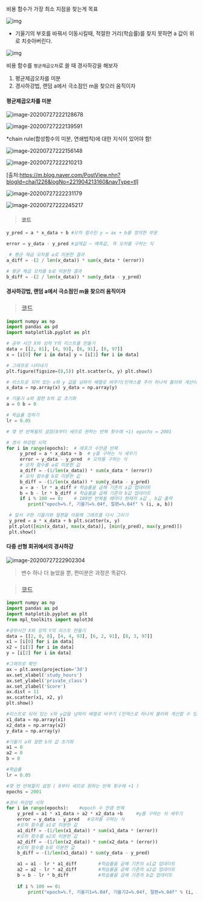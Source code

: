 비용 함수가 가장 최소 지점을 찾는게 목표

![img](https://postfiles.pstatic.net/MjAyMDA0MTJfMzMg/MDAxNTg2NjcxNTQ4Njkw.BdcLbTdDEa3sv5XP0Ibd1owXO8c-yJyJwMN5Zoyc-Lcg.XF-AMQtbo6-Ssrf75ZUhLw_I9thenffpWzKGdO2SNT0g.PNG.askif2/image.png?type=w966)

- 기울기의 부호를 바꿔서 이동시킬때, 적절한 거리(학습률)를 찾지 못하면 a 값이 위로 치솟아버린다.

![img](https://postfiles.pstatic.net/MjAyMDA0MTJfMjM0/MDAxNTg2NjcxNjIzMzUy.akQ4_WbPc2cFtHLNt3Q3Dd_moRyYf90ordTdXY2vG_4g.6vRqrwcIDa3HrfjAWApJsU-ySVMBgqu4LT1DZhnxhksg.PNG.askif2/image.png?type=w966)

비용 함수를 `평균제곱오차`로 쓸 때 경사하강을 해보자

1. 평균제곱오차를 미분
2. 경사하강법, 랜덤 a에서 극소점인 m을 찾으러 움직이자



#### 평균제곱오차를 미분

![image-20200727222128678](C:\Users\beluga\AppData\Roaming\Typora\typora-user-images\image-20200727222128678.png)

![image-20200727222139591](C:\Users\beluga\AppData\Roaming\Typora\typora-user-images\image-20200727222139591.png)

*chain rule(합성함수의 미분, 연쇄법칙)에 대한 지식이 있어야 함!

![image-20200727222156148](C:\Users\beluga\AppData\Roaming\Typora\typora-user-images\image-20200727222156148.png)

![image-20200727222210213](C:\Users\beluga\AppData\Roaming\Typora\typora-user-images\image-20200727222210213.png)

[출처:https://m.blog.naver.com/PostView.nhn?blogId=chai1226&logNo=221904213160&navType=tl]

![image-20200727222231179](C:\Users\beluga\AppData\Roaming\Typora\typora-user-images\image-20200727222231179.png)

![image-20200727222245217](C:\Users\beluga\AppData\Roaming\Typora\typora-user-images\image-20200727222245217.png)



> #### 코드

```python
y_pred = a * x_data + b #오차 함수인 y = ax + b를 정의한 부분

error = y_data - y_pred #실제값 – 예측값, 즉 오차를 구하는 식 

 # 평균 제곱 오차를 a로 미분한 결과 
a_diff = -(2 / len(x_data)) * sum(x_data * (error)) 

# 평균 제곱 오차를 b로 미분한 결과 
b_diff = -(2 / len(x_data)) * sum(y_data - y_pred)
```



#### 경사하강법, 랜덤 a에서 극소점인 m을 찾으러 움직이자

> ### 코드

```python
import numpy as np 
import pandas as pd 
import matplotlib.pyplot as plt  

# 공부 시간 X와 성적 Y의 리스트를 만들기 
data = [[2, 81], [4, 93], [6, 91], [8, 97]] 
x = [i[0] for i in data] y = [i[1] for i in data]  

# 그래프로 나타내기 
plt.figure(figsize=(8,5)) plt.scatter(x, y) plt.show()

# 리스트로 되어 있는 x와 y 값을 넘파이 배열로 바꾸기(인덱스를 주어 하나씩 불러와 계산이 가능하게 하기 위함) 
x_data = np.array(x) y_data = np.array(y)  

# 기울기 a와 절편 b의 값 초기화 
a = 0 b = 0  

# 학습률 정하기 
lr = 0.05  

# 몇 번 반복될지 설정(0부터 세므로 원하는 반복 횟수에 +1) epochs = 2001 

# 경사 하강법 시작 
for i in range(epochs):  # 에포크 수만큼 반복     
     y_pred = a * x_data + b  # y를 구하는 식 세우기
     error = y_data - y_pred  # 오차를 구하는 식
     # 오차 함수를 a로 미분한 값
     a_diff = -(1/len(x_data)) * sum(x_data * (error))
     # 오차 함수를 b로 미분한 값
     b_diff = -(1/len(x_data)) * sum(y_data - y_pred)
     a = a - lr * a_diff # 학습률을 곱해 기존의 a값 업데이트
     b = b - lr * b_diff # 학습률을 곱해 기존의 b값 업데이트
     if i % 100 == 0:    # 100번 반복될 때마다 현재의 a값 , b값 출력 
        print("epoch=%.f, 기울기=%.04f, 절편=%.04f" % (i, a, b)) 

 # 앞서 구한 기울기와 절편을 이용해 그래프를 다시 그리기
 y_pred = a * x_data + b plt.scatter(x, y)
 plt.plot([min(x_data), max(x_data)], [min(y_pred), max(y_pred)])
 plt.show()
```



#### 다중 선형 회귀에서의 경사하강

![image-20200727222902304](C:\Users\beluga\AppData\Roaming\Typora\typora-user-images\image-20200727222902304.png)

> 변수 하나 더 늘었을 뿐, 편미분은 과정은 똑같다.



> ### 코드

```python
import numpy as np 
import pandas as pd
import matplotib.pyplot as plt
from mpl_toolkits import mplot3d

#공부시간 X와 성적 Y의 리스트 만들기
data = [[2, 0, 8], [4, 4, 93], [6, 2, 91], [8, 3, 97]]
x1 = [i[0] for i in data]
x2 = [i[1] for i in data]
y = [i[2] for i in data]

#그래프로 확인
ax = plt.axes(projection='3d')
ax.set_xlabel('study_hours')
ax.set_ylabel('private_class')
ax.set_zlabel('Score')
ax.dist = 11
ax.scatter(x1, x2, y)
plt.show()

#리스트로 되어 있는 x와 y값을 넘파이 배열로 바꾸기 (인덱스로 하나씩 불러와 계산할 수 있도록 하기 위함)
x1_data = np.array(x1)
x2_data = np.array(x2)
y_data = np.array(y)

#기울기 a와 절편 b의 값 초기화
a1 = 0
a2 = 0
b = 0

#학습률
lr = 0.05

#몇 번 반복할지 설정 ( 0부터 세므로 원하는 반복 횟수에 +1 )
epochs = 2001

#경사 하강법 시작
for i in range(epochs):    #epoch 수 만큼 반복
    y_pred = a1 * x1_data + a2 * x2_data +b     #y를 구하는 식 세우기
    error = y_data - y_pred   #오차를 구하는 식   
    #오차 함수를 a1로 미분한 값
    a1_diff = -(1/len(x1_data)) * sum(x1_data * (error))
    #오차 함수를 a2로 미분한 값
    a2_diff = -(1/len(x2_data)) * sum(x2_data * (error))
    #오차 함수를 b로 미분한 값
    b_diff = -(1/len(x1_data)) * sum(y_data - y_pred)

    a1 = a1 - lr * a1_diff        #학습률을 곱해 기존의 a1값 업데이트
    a2 = a2 - lr * a2_diff        #학습률을 곱해 기존의 a2값 업데이트
    b = b - lr * b_diff           #학습률을 곱해 기존의 b값 업데이트
    
    if i % 100 == 0:
        print("epoch=%.f, 기울기1=%.04f, 기울기2=%.04f, 절편=%.04f" % (i, a1, a2, b))
```